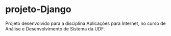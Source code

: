 # projeto-Django
Projeto desenvolvido para a disciplina Aplicações para Internet, no curso de Análise e Desenvolvimento de Sistema da UDF.
